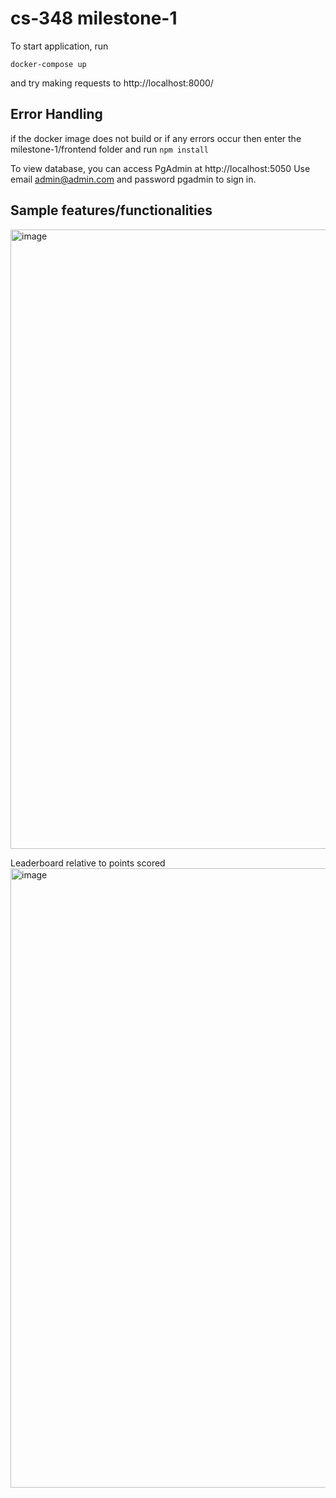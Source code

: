 # cs-348 milestone-1

To start application, run

`docker-compose up`

and try making requests to http://localhost:8000/

## Error Handling
if the docker image does not build or if any errors occur then enter the milestone-1/frontend folder and run 
`npm install`


To view database, you can access PgAdmin at http://localhost:5050
Use email admin@admin.com and password pgadmin to sign in.

## Sample features/functionalities
<img width="991" alt="image" src="https://github.com/user-attachments/assets/4f466075-2cb1-4bd0-841a-36e7cc434c28" />

Leaderboard relative to points scored
<img width="991" alt="image" src="https://github.com/user-attachments/assets/bb58e096-4221-49ca-adf2-582942191b06" />

